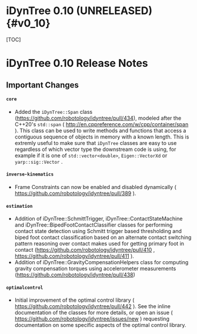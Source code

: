 iDynTree 0.10 (UNRELEASED)                                              {#v0_10}
========================

[TOC]

iDynTree 0.10 Release Notes
=========================


Important Changes
-----------------

#### `core`
* Added the `iDynTree::Span` class (https://github.com/robotology/idyntree/pull/434), modeled after
  the C++20's `std::span` ( http://en.cppreference.com/w/cpp/container/span ). This class can be used to write
  methods and functions that access a contiguous sequence of objects in memory with a known length.
  This is extremly useful to make sure that `iDynTree` classes are easy to use regardless of which
  vector type the downstream code is using, for example if it is one of `std::vector<double>`,
  `Eigen::VectorXd` or `yarp::sig::Vector` .

#### `inverse-kinematics`

* Frame Constraints can now be enabled and disabled dynamically ( https://github.com/robotology/idyntree/pull/389 ).

#### `estimation`
* Addition of iDynTree::SchmittTrigger, iDynTree::ContactStateMachine and iDynTree::BipedFootContactClassifier classes for performing contact state detection using Schmitt trigger based thresholding and biped foot contact classification based on an alternate contact switching pattern reasoning over contact makes used for getting primary foot in contact
  (https://github.com/robotology/idyntree/pull/410 ,   https://github.com/robotology/idyntree/pull/411 ).
* Addition of iDynTree::GravityCompensationHelpers class for computing gravity compensation torques using accelerometer measurements (https://github.com/robotology/idyntree/pull/438)

#### `optimalcontrol`
* Initial improvement of the optimal control library ( https://github.com/robotology/idyntree/pull/442 ). See the inline documentation of the classes for more details, or open an issue
  ( https://github.com/robotology/idyntree/issues/new ) requesting documentation on some specific aspects of the optimal control library.
